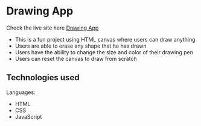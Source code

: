 # Drawing App

Check the live site here [Drawing App](https://sagormahtab.github.io/drawing-app/)

- This is a fun project using HTML canvas where users can draw anything
- Users are able to erase any shape that he has drawn
- Users have the ability to change the size and color of their drawing pen
- Users can reset the canvas to draw from scratch

Technologies used
------
Languages:
- HTML
- CSS
- JavaScript